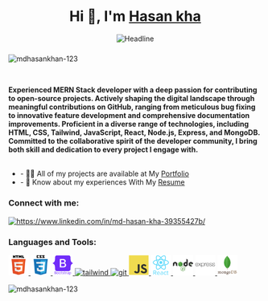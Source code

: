 <h1 align="center">Hi 👋, I'm <a href="https://portfolio-f9c1b.firebaseapp.com/">Hasan kha</a></h1>
 <div align=center>
        <img src="https://readme-typing-svg.herokuapp.com?color=%236FDA44&size=32&center=true&vCenter=true&width=600&height=50&lines=A+MERN+Stack+web+Developer;A+Front+End+web+developer;From+Bangladesh;" alt="Headline" />
    </div>
<h3 align="center"></h3>
<p align="left"> <img
                src="https://komarev.com/ghpvc/?username=mdhasankhan-123&label=Profile%20views&color=0e75b6&style=flat"
                alt="mdhasankhan-123" /> 
</p>

<div align=left>
        <br>
  <p>
    <strong>
                Experienced MERN Stack developer with a deep passion for contributing to open-source projects. Actively shaping the                   digital landscape through meaningful contributions on GitHub, ranging from meticulous bug fixing to innovative                        feature development and comprehensive documentation improvements. Proficient in a diverse range of technologies,                      including HTML, CSS, Tailwind, JavaScript, React, Node.js, Express, and MongoDB. Committed to the collaborative                       spirit of the developer community, I bring both skill and dedication to every project I engage with.<br><br>
    </strong>
  </p>
        <ul>
            <li>- 👨‍💻 All of my projects are available at My <a href="https://mdhasankha.netlify.app/">Portfolio</a></li>
            <li>- 📄 Know about my experiences With My <a href="https://drive.google.com/file/d/18jZldEhBf0r2dMbEQGK-8L4SNAzVd7ka/view?usp=sharing">Resume</a></li>            
        </ul>
    </div>
<h3 align="left">Connect with me:</h3>
        <p align="left">
            <a href="https://linkedin.com/in/https://www.linkedin.com/in/md-hasan-kha-39355427b/" target="blank"><img
                    align="center"
                    src="https://raw.githubusercontent.com/rahuldkjain/github-profile-readme-generator/master/src/images/icons/Social/linked-in-alt.svg"
                    alt="https://www.linkedin.com/in/md-hasan-kha-39355427b/" height="30" width="40" /></a></p>
<h3 align="left">Languages and Tools:</h3>
        <p align="left"> 
            <a href="https://www.w3.org/html/" target="_blank" rel="noreferrer"> <img
                src="https://raw.githubusercontent.com/devicons/devicon/master/icons/html5/html5-original-wordmark.svg"
                alt="html5" width="40" height="40" /> 
            </a>
            <a href="https://www.w3schools.com/css/" target="_blank"
                rel=    "noreferrer"> <img
                    src="https://raw.githubusercontent.com/devicons/devicon/master/icons/css3/css3-original-wordmark.svg"
                    alt="css3" width="40" height="40" /> 
            </a>
            <a href="https://getbootstrap.com" target="_blank" rel="noreferrer"> <img
                    src="https://raw.githubusercontent.com/devicons/devicon/master/icons/bootstrap/bootstrap-plain-wordmark.svg"
                    alt="bootstrap" width="40" height="40" /> 
            </a>
            <a href="https://tailwindcss.com/" target="_blank"
                rel="noreferrer"> <img src="https://www.vectorlogo.zone/logos/tailwindcss/tailwindcss-icon.svg"
                    alt="tailwind" width="40" height="40" /> 
            </a>
            <a href="https://git-scm.com/" target="_blank"
                rel="noreferrer"> <img src="https://www.vectorlogo.zone/logos/git-scm/git-scm-icon.svg" alt="git" width="40"
                    height="40" />
            </a>
            <a href="https://developer.mozilla.org/en-US/docs/Web/JavaScript" target="_blank" rel="noreferrer"> <img
                src="https://raw.githubusercontent.com/devicons/devicon/master/icons/javascript/javascript-original.svg"
                alt="javascript" width="40" height="40" /> 
            </a><a href="https://reactjs.org/" target="_blank"
                rel="noreferrer"> <img
                    src="https://raw.githubusercontent.com/devicons/devicon/master/icons/react/react-original-wordmark.svg"
                    alt="react" width="40" height="40" /> 
            </a>
            <a href="https://nodejs.org" target="_blank"
                rel="noreferrer"> <img
                    src="https://raw.githubusercontent.com/devicons/devicon/master/icons/nodejs/nodejs-original-wordmark.svg"
                    alt="nodejs" width="40" height="40" /> 
            </a>
            <a href="https://expressjs.com" target="_blank"
                rel="noreferrer"> <img
                    src="https://raw.githubusercontent.com/devicons/devicon/master/icons/express/express-original-wordmark.svg"
                    alt="express" width="40" height="40" /> 
            </a>
            <a href="https://www.mongodb.com/" target="_blank"
                rel="noreferrer"> <img
                    src="https://raw.githubusercontent.com/devicons/devicon/master/icons/mongodb/mongodb-original-wordmark.svg"
                    alt="mongodb" width="40" height="40" /> 
            </a></p>

  <p><img align="center"
                src="https://github-readme-stats.vercel.app/api/top-langs?username=mdhasankhan-123&show_icons=true&locale=en&layout=compact"
                alt="mdhasankhan-123" /></p>
